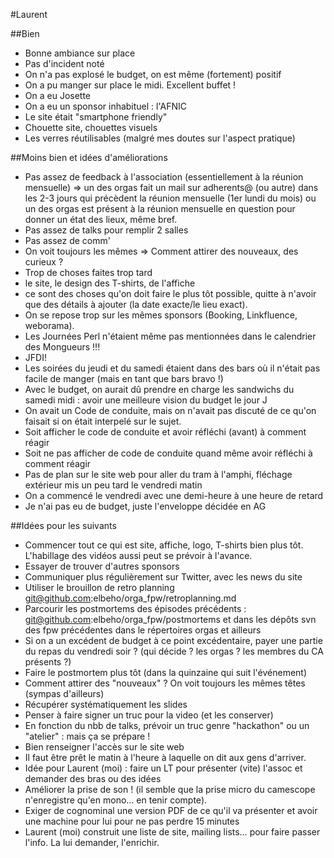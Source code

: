 #Laurent

##Bien
* Bonne ambiance sur place
* Pas d'incident noté
* On n'a pas explosé le budget, on est même (fortement) positif
* On a pu manger sur place le midi. Excellent buffet !
* On a eu Josette
* On a eu un sponsor inhabituel : l'AFNIC
* Le site était "smartphone friendly"
* Chouette site, chouettes visuels
* Les verres réutilisables (malgré mes doutes sur l'aspect pratique)

##Moins bien et idées d'améliorations
* Pas assez de feedback à l'association (essentiellement à la réunion mensuelle)
 => un des orgas fait un mail sur adherents@ (ou autre) dans les 2-3 jours qui précèdent la réunion mensuelle (1er lundi du mois) ou un des orgas est présent à la réunion mensuelle en question pour donner un état des lieux, même bref.
* Pas assez de talks pour remplir 2 salles
* Pas assez de comm'
* On voit toujours les mêmes
  => Comment attirer des nouveaux, des curieux ?
* Trop de choses faites trop tard
 * le site, le design des T-shirts, de l'affiche
 * ce sont des choses qu'on doit faire le plus tôt possible, quitte à n'avoir que des détails à ajouter (la date exacte/le lieu exact).
* On se repose trop sur les mêmes sponsors (Booking, Linkfluence, weborama).
* Les Journées Perl n'étaient même pas mentionnées dans le calendrier des Mongueurs !!!
* JFDI!
* Les soirées du jeudi et du samedi étaient dans des bars où il n'était pas facile de manger (mais en tant que bars bravo !)
* Avec le budget, on aurait dû prendre en charge les sandwichs du samedi midi : avoir une meilleure vision du budget le jour J
* On avait un Code de conduite, mais on n'avait pas discuté de ce qu'on faisait si on était interpelé sur le sujet.
 * Soit afficher le code de conduite et avoir réfléchi (avant) à comment réagir
 * Soit ne pas afficher de code de conduite quand même avoir réfléchi à comment réagir
* Pas de plan sur le site web pour aller du tram à l'amphi, fléchage extérieur mis un peu tard le vendredi matin
* On a commencé le vendredi avec une demi-heure à une heure de retard
* Je n'ai pas eu de budget, juste l'enveloppe décidée en AG

##Idées pour les suivants
* Commencer tout ce qui est site, affiche, logo, T-shirts bien plus tôt. L'habillage des vidéos aussi peut se prévoir à l'avance.
* Essayer de trouver d'autres sponsors
* Communiquer plus régulièrement sur Twitter, avec les news du site
* Utiliser le brouillon de retro planning git@github.com:elbeho/orga_fpw/retroplanning.md
* Parcourir les postmortems des épisodes précédents : git@github.com:elbeho/orga_fpw/postmortems et dans les dépôts svn des fpw précédentes dans le répertoires orgas et ailleurs
* Si on a un excédent de budget à ce point excédentaire, payer une partie du repas du vendredi soir ? (qui décide ? les orgas ? les membres du CA présents ?)
* Faire le postmortem plus tôt (dans la quinzaine qui suit l'événement)
* Comment attirer des "nouveaux" ? On voit toujours les mêmes têtes (sympas d'ailleurs)
* Récupérer systématiquement les slides
* Penser à faire signer un truc pour la video (et les conserver)
* En fonction du nbb de talks, prévoir un truc genre "hackathon" ou un "atelier" : mais ça se prépare !
* Bien renseigner l'accès sur le site web
* Il faut être prêt le matin à l'heure à laquelle on dit aux gens d'arriver.
* Idée pour Laurent (moi) : faire un LT pour présenter (vite) l'assoc et demander des bras ou des idées
* Améliorer la prise de son ! (il semble que la prise micro du camescope n'enregistre qu'en mono… en tenir compte).
* Exiger de cognominal une version PDF de ce qu'il va présenter et avoir une machine pour lui pour ne pas perdre 15 minutes
* Laurent (moi) construit une liste de site, mailing lists… pour faire passer l'info. La lui demander, l'enrichir.
